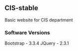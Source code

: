 ## CIS-stable
Basic website for CIS department

### Software Versions
Bootstrap - 3.3.4
JQuery - 2.3.1

